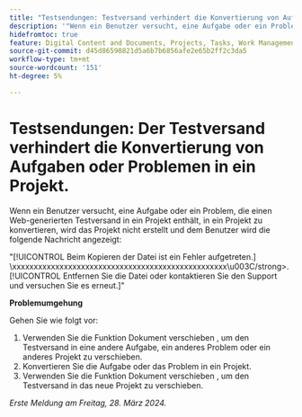 ```yaml
---
title: "Testsendungen: Testversand verhindert die Konvertierung von Aufgaben oder Problemen in ein Projekt"
description: '"Wenn ein Benutzer versucht, eine Aufgabe oder ein Problem, die einen Web-generierten Testversand in ein Projekt enthält, in ein Projekt zu konvertieren, wird das Projekt nicht erstellt und dem Benutzer wird eine Nachricht angezeigt. Eine Problemumgehung ist verfügbar.“'
hidefromtoc: true
feature: Digital Content and Documents, Projects, Tasks, Work Management
source-git-commit: d45d86590821d5a6b7b6856afe2e65b2ff2c3da5
workflow-type: tm+mt
source-wordcount: '151'
ht-degree: 5%

---
```



# Testsendungen: Der Testversand verhindert die Konvertierung von Aufgaben oder Problemen in ein Projekt.

Wenn ein Benutzer versucht, eine Aufgabe oder ein Problem, die einen Web-generierten Testversand in ein Projekt enthält, in ein Projekt zu konvertieren, wird das Projekt nicht erstellt und dem Benutzer wird die folgende Nachricht angezeigt:

&quot;[!UICONTROL Beim Kopieren der Datei ist ein Fehler aufgetreten.] \xxxxxxxxxxxxxxxxxxxxxxxxxxxxxxxxxxxxxxxxxxxxxxxxxx\u003C\/strong>. [!UICONTROL Entfernen Sie die Datei oder kontaktieren Sie den Support und versuchen Sie es erneut.]&quot;

**Problemumgehung**

Gehen Sie wie folgt vor:

1. Verwenden Sie die Funktion Dokument verschieben , um den Testversand in eine andere Aufgabe, ein anderes Problem oder ein anderes Projekt zu verschieben.
2. Konvertieren Sie die Aufgabe oder das Problem in ein Projekt.
3. Verwenden Sie die Funktion Dokument verschieben , um den Testversand in das neue Projekt zu verschieben.

_Erste Meldung am Freitag, 28. März 2024._
